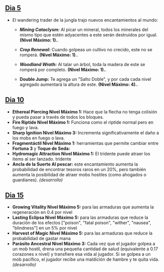 ## [Dia 5](https://github.com/MiguelVeraXd/Valley-Dimensional-Wiki/blob/main/Main/Wiki/dia%205.md) 

- El wandering trader de la jungla trajo nuevos encantamientos al mundo:

  - __*Mining Cataclysm:*__ Al picar un mineral, todos los minerales del mismo tipo que estén adyacentes a este serán destruidos por igual. **(Nivel Máximo: 1).**.

  - __*Crop Renewal:*__ Cuando golpeas un cultivo no crecido, este no se romperá. **(Nivel Máximo: 1).**.

  - __*Woodland Wrath:*__ Al talar un árbol, toda la madera de este se romperá por completo. **(Nivel Máximo: 1).**.
    
  - **Double Jump:** Te agrega un "Salto Doble", y por cada cada nivel agregado aumentará la altura de este. **(Nivel Máximo: 4).**.

## [Dia 10](https://github.com/MiguelVeraXd/Valley-Dimensional-Wiki/blob/main/Main/Wiki/dia%2010.md)

- **Ethereal Piercing Nivel Máximo 1:** Hace que la flecha no tenga colisión y pueda pasar a través de todos los bloques.
- **Fire Riptide Nivel Máximo 1:** Funciona como el riptide normal pero en fuego y lava.
- **Sharp Ignition Nivel Máximo 3:** Incrementa significativamente el daño a los mobs en fuego o lava.
- **Fragmentáctil Nivel Máximo 1:** herramientas que permite cambiar entre **Fortuna 3** y **Toque de Seda:**
- **Hydromagic Attraction Nivel Máximo 1:** El tridente puede atraer los ítems al ser lanzado. tridente
- **Ancla de la Suerte Al pescar:** este encantamiento aumenta la probabilidad de encontrar tesoros raros en un 20%, pero también aumenta la posibilidad de atraer mobs hostiles (como ahogados o guardianes). *(desarrollo)*

## [Dia 15](https://github.com/MiguelVeraXd/Valley-Dimensional-Wiki/blob/main/Main/Wiki/dia%2015.md)

- **Growing Vitality Nivel Máximo 5:** para las armaduras que aumenta la regeneración en 0.4 por nivel
- **Lasting Eclipsa Nivel Máximo 5:** para las armaduras que reduce la duración de los efectos ["poison", "fatal poison", "wither", "nausea", "blindness"] en un 5% por nivel
- **Harvest of Magic Nivel Máximo 5:** para las armaduras que reduce la probabilidad de gastar mana
- **Parásito Ancestral Nivel Máximo 3:** Cada vez que el jugador golpea a un mob hostil, drena una pequeña cantidad de salud (equivalente a 0.17 corazones x nivel) y transfiere esa vida al jugador. Si se golpea a un mob pacífico, el jugador recibe una maldición de hambre y te quita vida. *(desarrollo)*
